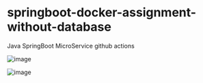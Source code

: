 # springboot-docker-assignment-without-database
Java SpringBoot MicroService
github actions


![image](https://user-images.githubusercontent.com/54719289/110832417-4aca4100-82c1-11eb-872a-e5bfeeabe886.png)

![image](https://user-images.githubusercontent.com/54719289/110832609-8238ed80-82c1-11eb-8c1d-b536a9892180.png)
